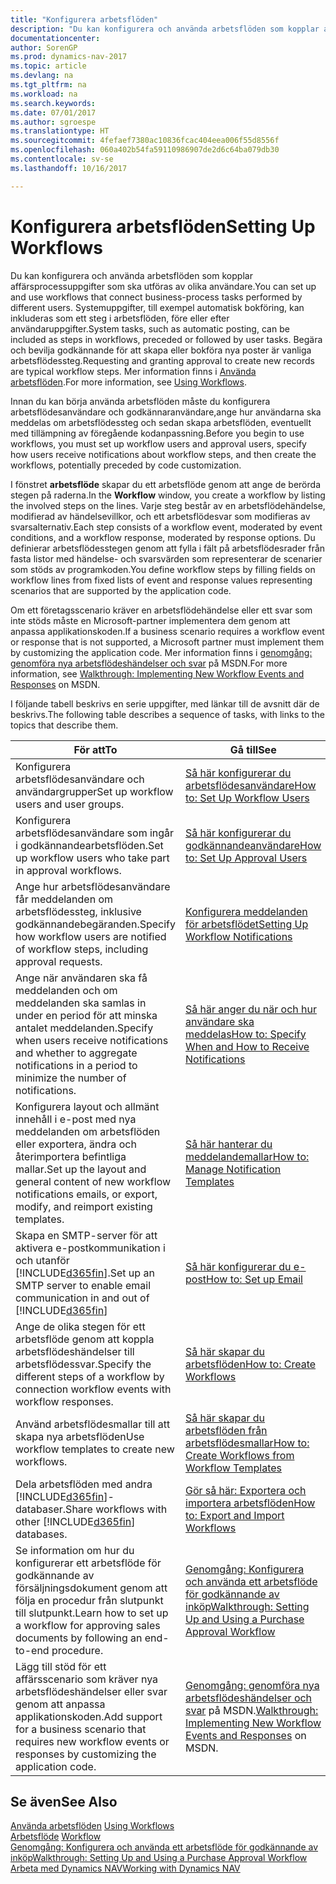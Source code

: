 ```yaml
---
title: "Konfigurera arbetsflöden"
description: "Du kan konfigurera och använda arbetsflöden som kopplar affärsprocessuppgifter som ska utföras av olika användare. Systemuppgifter, till exempel automatisk bokföring, kan inkluderas som ett steg i arbetsflöden, före eller efter användaruppgifter. Begära och bevilja godkännande för att skapa eller bokföra nya poster är vanliga arbetsflödessteg."
documentationcenter: 
author: SorenGP
ms.prod: dynamics-nav-2017
ms.topic: article
ms.devlang: na
ms.tgt_pltfrm: na
ms.workload: na
ms.search.keywords: 
ms.date: 07/01/2017
ms.author: sgroespe
ms.translationtype: HT
ms.sourcegitcommit: 4fefaef7380ac10836fcac404eea006f55d8556f
ms.openlocfilehash: 060a402b54fa59110986907de2d6c64ba079db30
ms.contentlocale: sv-se
ms.lasthandoff: 10/16/2017

---
```

# <a name="setting-up-workflows"></a><span data-ttu-id="298df-105">Konfigurera arbetsflöden</span><span class="sxs-lookup"><span data-stu-id="298df-105">Setting Up Workflows</span></span>
<span data-ttu-id="298df-106">Du kan konfigurera och använda arbetsflöden som kopplar affärsprocessuppgifter som ska utföras av olika användare.</span><span class="sxs-lookup"><span data-stu-id="298df-106">You can set up and use workflows that connect business-process tasks performed by different users.</span></span> <span data-ttu-id="298df-107">Systemuppgifter, till exempel automatisk bokföring, kan inkluderas som ett steg i arbetsflöden, före eller efter användaruppgifter.</span><span class="sxs-lookup"><span data-stu-id="298df-107">System tasks, such as automatic posting, can be included as steps in workflows, preceded or followed by user tasks.</span></span> <span data-ttu-id="298df-108">Begära och bevilja godkännande för att skapa eller bokföra nya poster är vanliga arbetsflödessteg.</span><span class="sxs-lookup"><span data-stu-id="298df-108">Requesting and granting approval to create new records are typical workflow steps.</span></span> <span data-ttu-id="298df-109">Mer information finns i [Använda arbetsflöden](across-use-workflows.md).</span><span class="sxs-lookup"><span data-stu-id="298df-109">For more information, see [Using Workflows](across-use-workflows.md).</span></span>  

 <span data-ttu-id="298df-110">Innan du kan börja använda arbetsflöden måste du konfigurera arbetsflödesanvändare och godkännaranvändare,ange hur användarna ska meddelas om arbetsflödessteg och sedan skapa arbetsflöden, eventuellt med tillämpning av föregående kodanpassning.</span><span class="sxs-lookup"><span data-stu-id="298df-110">Before you begin to use workflows, you must set up workflow users and approval users, specify how users receive notifications about workflow steps, and then create the workflows, potentially preceded by code customization.</span></span>  

 <span data-ttu-id="298df-111">I fönstret **arbetsflöde** skapar du ett arbetsflöde genom att ange de berörda stegen på raderna.</span><span class="sxs-lookup"><span data-stu-id="298df-111">In the **Workflow** window, you create a workflow by listing the involved steps on the lines.</span></span> <span data-ttu-id="298df-112">Varje steg består av en arbetsflödehändelse, modifierad av händelsevillkor, och ett arbetsflödesvar som modifieras av svarsalternativ.</span><span class="sxs-lookup"><span data-stu-id="298df-112">Each step consists of a workflow event, moderated by event conditions, and a workflow response, moderated by response options.</span></span> <span data-ttu-id="298df-113">Du definierar arbetsflödesstegen genom att fylla i fält på arbetsflödesrader från fasta listor med händelse- och svarsvärden som representerar de scenarier som stöds av programkoden.</span><span class="sxs-lookup"><span data-stu-id="298df-113">You define workflow steps by filling fields on workflow lines from fixed lists of event and response values representing scenarios that are supported by the application code.</span></span>  

 <span data-ttu-id="298df-114">Om ett företagsscenario kräver en arbetsflödehändelse eller ett svar som inte stöds måste en Microsoft-partner implementera dem genom att anpassa applikationskoden.</span><span class="sxs-lookup"><span data-stu-id="298df-114">If a business scenario requires a workflow event or response that is not supported, a Microsoft partner must implement them by customizing the application code.</span></span> <span data-ttu-id="298df-115">Mer information finns i [genomgång: genomföra nya arbetsflödeshändelser och svar](https://msdn.microsoft.com/en-us/library/mt574349.aspx) på MSDN.</span><span class="sxs-lookup"><span data-stu-id="298df-115">For more information, see [Walkthrough: Implementing New Workflow Events and Responses](https://msdn.microsoft.com/en-us/library/mt574349.aspx) on MSDN.</span></span>

 <span data-ttu-id="298df-116">I följande tabell beskrivs en serie uppgifter, med länkar till de avsnitt där de beskrivs.</span><span class="sxs-lookup"><span data-stu-id="298df-116">The following table describes a sequence of tasks, with links to the topics that describe them.</span></span>  

|<span data-ttu-id="298df-117">**För att**</span><span class="sxs-lookup"><span data-stu-id="298df-117">**To**</span></span>|<span data-ttu-id="298df-118">**Gå till**</span><span class="sxs-lookup"><span data-stu-id="298df-118">**See**</span></span>|  
|------------|-------------|  
|<span data-ttu-id="298df-119">Konfigurera arbetsflödesanvändare och användargrupper</span><span class="sxs-lookup"><span data-stu-id="298df-119">Set up workflow users and user groups.</span></span>|[<span data-ttu-id="298df-120">Så här konfigurerar du arbetsflödesanvändare</span><span class="sxs-lookup"><span data-stu-id="298df-120">How to: Set Up Workflow Users</span></span>](across-how-to-set-up-workflow-users.md)|  
|<span data-ttu-id="298df-121">Konfigurera arbetsflödesanvändare som ingår i godkännandearbetsflöden.</span><span class="sxs-lookup"><span data-stu-id="298df-121">Set up workflow users who take part in approval workflows.</span></span>|[<span data-ttu-id="298df-122">Så här konfigurerar du godkännandeanvändare</span><span class="sxs-lookup"><span data-stu-id="298df-122">How to: Set Up Approval Users</span></span>](across-how-to-set-up-approval-users.md)|  
|<span data-ttu-id="298df-123">Ange hur arbetsflödesanvändare får meddelanden om arbetsflödessteg, inklusive godkännandebegäranden.</span><span class="sxs-lookup"><span data-stu-id="298df-123">Specify how workflow users are notified of workflow steps, including approval requests.</span></span>|[<span data-ttu-id="298df-124">Konfigurera meddelanden för arbetsflödet</span><span class="sxs-lookup"><span data-stu-id="298df-124">Setting Up Workflow Notifications</span></span>](across-setting-up-workflow-notifications.md)|  
|<span data-ttu-id="298df-125">Ange när användaren ska få meddelanden och om meddelanden ska samlas in under en period för att minska antalet meddelanden.</span><span class="sxs-lookup"><span data-stu-id="298df-125">Specify when users receive notifications and whether to aggregate notifications in a period to minimize the number of notifications.</span></span>|[<span data-ttu-id="298df-126">Så här anger du när och hur användare ska meddelas</span><span class="sxs-lookup"><span data-stu-id="298df-126">How to: Specify When and How to Receive Notifications</span></span>](across-how-to-specify-when-and-how-to-receive-notifications.md)|  
|<span data-ttu-id="298df-127">Konfigurera layout och allmänt innehåll i e-post med nya meddelanden om arbetsflöden eller exportera, ändra och återimportera befintliga mallar.</span><span class="sxs-lookup"><span data-stu-id="298df-127">Set up the layout and general content of new workflow notifications emails, or export, modify, and reimport existing templates.</span></span>|[<span data-ttu-id="298df-128">Så här hanterar du meddelandemallar</span><span class="sxs-lookup"><span data-stu-id="298df-128">How to: Manage Notification Templates</span></span>](across-how-to-manage-notification-templates.md)|  
|<span data-ttu-id="298df-129">Skapa en SMTP-server för att aktivera e-postkommunikation i och utanför [!INCLUDE[d365fin](includes/d365fin_md.md)].</span><span class="sxs-lookup"><span data-stu-id="298df-129">Set up an SMTP server to enable email communication in and out of [!INCLUDE[d365fin](includes/d365fin_md.md)]</span></span>|[<span data-ttu-id="298df-130">Så här konfigurerar du e-post</span><span class="sxs-lookup"><span data-stu-id="298df-130">How to: Set up Email</span></span>](madeira-how-setup-email.md)|
|<span data-ttu-id="298df-131">Ange de olika stegen för ett arbetsflöde genom att koppla arbetsflödeshändelser till arbetsflödessvar.</span><span class="sxs-lookup"><span data-stu-id="298df-131">Specify the different steps of a workflow by connection workflow events with workflow responses.</span></span>|[<span data-ttu-id="298df-132">Så här skapar du arbetsflöden</span><span class="sxs-lookup"><span data-stu-id="298df-132">How to: Create Workflows</span></span>](across-how-to-create-workflows.md)|  
|<span data-ttu-id="298df-133">Använd arbetsflödesmallar till att skapa nya arbetsflöden</span><span class="sxs-lookup"><span data-stu-id="298df-133">Use workflow templates to create new workflows.</span></span>|[<span data-ttu-id="298df-134">Så här skapar du arbetsflöden från arbetsflödesmallar</span><span class="sxs-lookup"><span data-stu-id="298df-134">How to: Create Workflows from Workflow Templates</span></span>](across-how-to-create-workflows-from-workflow-templates.md)|  
|<span data-ttu-id="298df-135">Dela arbetsflöden med andra [!INCLUDE[d365fin](includes/d365fin_md.md)]-databaser.</span><span class="sxs-lookup"><span data-stu-id="298df-135">Share workflows with other [!INCLUDE[d365fin](includes/d365fin_md.md)] databases.</span></span>|[<span data-ttu-id="298df-136">Gör så här: Exportera och importera arbetsflöden</span><span class="sxs-lookup"><span data-stu-id="298df-136">How to: Export and Import Workflows</span></span>](across-how-to-export-and-import-workflows.md)|  
|<span data-ttu-id="298df-137">Se information om hur du konfigurerar ett arbetsflöde för godkännande av försäljningsdokument genom att följa en procedur från slutpunkt till slutpunkt.</span><span class="sxs-lookup"><span data-stu-id="298df-137">Learn how to set up a workflow for approving sales documents by following an end-to-end procedure.</span></span>|[<span data-ttu-id="298df-138">Genomgång: Konfigurera och använda ett arbetsflöde för godkännande av inköp</span><span class="sxs-lookup"><span data-stu-id="298df-138">Walkthrough: Setting Up and Using a Purchase Approval Workflow</span></span>](walkthrough-setting-up-and-using-a-purchase-approval-workflow.md)|  
|<span data-ttu-id="298df-139">Lägg till stöd för ett affärsscenario som kräver nya arbetsflödeshändelser eller svar genom att anpassa applikationskoden.</span><span class="sxs-lookup"><span data-stu-id="298df-139">Add support for a business scenario that requires new workflow events or responses by customizing the application code.</span></span>|<span data-ttu-id="298df-140">[Genomgång: genomföra nya arbetsflödeshändelser och svar](https://msdn.microsoft.com/en-us/library/mt574349.aspx) på MSDN.</span><span class="sxs-lookup"><span data-stu-id="298df-140">[Walkthrough: Implementing New Workflow Events and Responses](https://msdn.microsoft.com/en-us/library/mt574349.aspx) on MSDN.</span></span>|  

## <a name="see-also"></a><span data-ttu-id="298df-141">Se även</span><span class="sxs-lookup"><span data-stu-id="298df-141">See Also</span></span>  
 <span data-ttu-id="298df-142">[Använda arbetsflöden](across-use-workflows.md) </span><span class="sxs-lookup"><span data-stu-id="298df-142">[Using Workflows](across-use-workflows.md) </span></span>  
 <span data-ttu-id="298df-143">[Arbetsflöde](across-workflow.md) </span><span class="sxs-lookup"><span data-stu-id="298df-143">[Workflow](across-workflow.md) </span></span>  
 [<span data-ttu-id="298df-144">Genomgång: Konfigurera och använda ett arbetsflöde för godkännande av inköp</span><span class="sxs-lookup"><span data-stu-id="298df-144">Walkthrough: Setting Up and Using a Purchase Approval Workflow</span></span>](walkthrough-setting-up-and-using-a-purchase-approval-workflow.md)  
 [<span data-ttu-id="298df-145">Arbeta med Dynamics NAV</span><span class="sxs-lookup"><span data-stu-id="298df-145">Working with Dynamics NAV</span></span>](ui-work-product.md)

